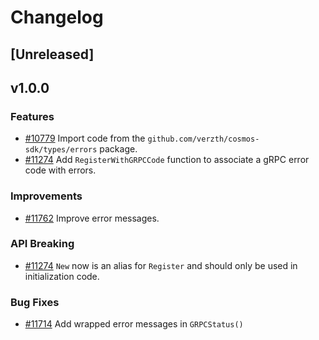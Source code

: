 <!--
Guiding Principles:

Changelogs are for humans, not machines.
There should be an entry for every single version.
The same types of changes should be grouped.
Versions and sections should be linkable.
The latest version comes first.
The release date of each version is displayed.
Mention whether you follow Semantic Versioning.

Usage:

Change log entries are to be added to the Unreleased section under the
appropriate stanza (see below). Each entry should ideally include a tag and
the Github issue reference in the following format:

* (<tag>) [#<issue-number>] Changelog message.

Types of changes (Stanzas):

"Features" for new features.
"Improvements" for changes in existing functionality.
"Deprecated" for soon-to-be removed features.
"Bug Fixes" for any bug fixes.
"API Breaking" for breaking exported APIs used by developers building on SDK.
Ref: https://keepachangelog.com/en/1.0.0/
-->

# Changelog

## [Unreleased]

## v1.0.0

### Features

* [#10779](https://github.com/verzth/cosmos-sdk/pull/10779) Import code from the `github.com/verzth/cosmos-sdk/types/errors` package.
* [#11274](https://github.com/verzth/cosmos-sdk/pull/11274) Add `RegisterWithGRPCCode` function to associate a gRPC error code with errors.

### Improvements

* [#11762](https://github.com/verzth/cosmos-sdk/pull/11762) Improve error messages.

### API Breaking

* [#11274](https://github.com/verzth/cosmos-sdk/pull/11274) `New` now is an alias for `Register` and should only be used in initialization code.

### Bug Fixes

* [#11714](https://github.com/verzth/cosmos-sdk/pull/11714) Add wrapped error messages in `GRPCStatus()`
